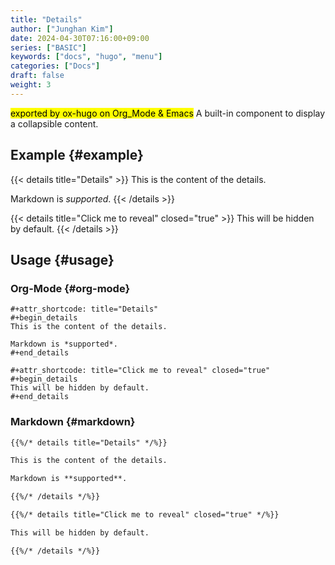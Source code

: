 ```yaml
---
title: "Details"
author: ["Junghan Kim"]
date: 2024-04-30T07:16:00+09:00
series: ["BASIC"]
keywords: ["docs", "hugo", "menu"]
categories: ["Docs"]
draft: false
weight: 3
---
```


<mark>exported by ox-hugo on Org_Mode &amp; Emacs</mark> A built-in component to display a collapsible content.

<!--more-->


## Example {#example}

{{< details title="Details" >}}
This is the content of the details.

Markdown is *supported*.
{{< /details >}}

{{< details title="Click me to reveal" closed="true" >}}
This will be hidden by default.
{{< /details >}}


## Usage {#usage}


### Org-Mode {#org-mode}

```text { linenos=false,filename="Org-Mode" }
#+attr_shortcode: title="Details"
#+begin_details
This is the content of the details.

Markdown is *supported*.
#+end_details
```

```text { linenos=false,filename="Org-Mode" }
#+attr_shortcode: title="Click me to reveal" closed="true"
#+begin_details
This will be hidden by default.
#+end_details
```


### Markdown {#markdown}

```markdown
{{%/* details title="Details" */%}}

This is the content of the details.

Markdown is **supported**.

{{%/* /details */%}}
```

```markdown
{{%/* details title="Click me to reveal" closed="true" */%}}

This will be hidden by default.

{{%/* /details */%}}
```
